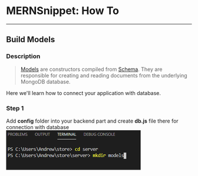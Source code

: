 # MERNSnippet: How To
---
## Build Models

### Description
> [Models](https://mongoosejs.com/docs/models.html) are constructors compiled from [Schema](https://mongoosejs.com/docs/guide.html#definition). They are responsible for creating and reading documents from the underlying MongoDB database.<br />

Here we'll learn how to connect your application with database.

### Step 1
Add **config** folder into your backend part and create **db.js** file there for connection with database <br/>
![1](img/1.png) <br />
